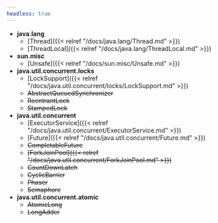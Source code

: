 ```yaml
---
headless: true
---
```


- **java.lang**
  - [Thread]({{< relref "/docs/java.lang/Thread.md" >}})
  - [ThreadLocal]({{< relref "/docs/java.lang/ThreadLocal.md" >}})
- **sun.misc**
  - [Unsafe]({{< relref "/docs/sun.misc/Unsafe.md" >}})
- **java.util.concurrent.locks**
  - [LockSupport]({{< relref "/docs/java.util.concurrent/locks/LockSupport.md" >}})
  - ~~AbstractQueuedSynchronizer~~
  - ~~ReentrantLock~~
  - ~~StampedLock~~
- **java.util.concurrent**
  - [ExecutorService]({{< relref "/docs/java.util.concurrent/ExecutorService.md" >}})
  - [Future]({{< relref "/docs/java.util.concurrent/Future.md" >}})
  - ~~CompletableFuture~~
  - ~~[ForkJoinPool]({{< relref "/docs/java.util.concurrent/ForkJoinPool.md" >}})~~
  - ~~CountDownLatch~~
  - ~~CyclicBarrier~~
  - ~~Phaser~~
  - ~~Semaphore~~
- **java.util.concurrent.atomic**
  - ~~AtomicLong~~
  - ~~LongAdder~~
